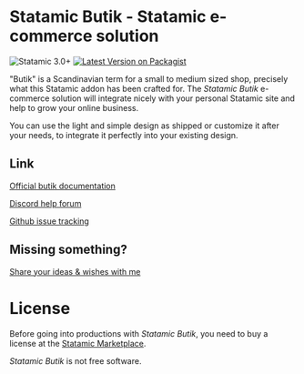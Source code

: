 # Statamic Butik - Statamic e-commerce solution
![Statamic 3.0+](https://img.shields.io/badge/Statamic-3.0+-FF269E?style=for-the-badge&link=https://statamic.com)
[![Latest Version on Packagist](https://img.shields.io/packagist/v/jonassiewertsen/statamic-butik.svg?style=for-the-badge)](https://packagist.org/packages/jonassiewertsen/statamic-butik)

"Butik" is a Scandinavian term for a small to medium sized shop, precisely what this Statamic addon has been crafted for. 
The *Statamic Butik*  e-commerce solution will integrate nicely with your personal Statamic site and help to grow your online business.

You can use the light and simple design as shipped or customize it after your needs, to integrate it perfectly into your existing design.

## Link
[Official butik documentation](https://www.butik.dev)

[Discord help forum](https://discord.gg/9fbsBJv)

[Github issue tracking](https://github.com/jonassiewertsen/statamic-butik)

## Missing something?
[Share your ideas & wishes with me](https://github.com/jonassiewertsen/statamic-butik/discussions)

# License 

Before going into productions with *Statamic Butik*, you need to buy a license at the [Statamic Marketplace](https://statamic.com/addons/jonassiewertsen/statamic-butik). 

*Statamic Butik* is not free software. 
